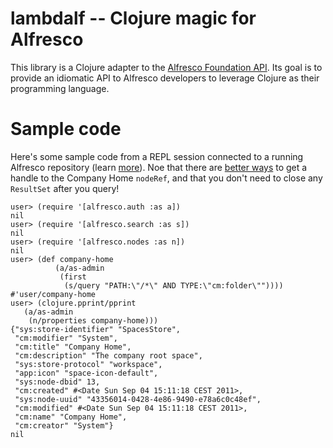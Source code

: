 lambdalf -- Clojure magic for Alfresco
======================================

This library is a Clojure adapter to the [Alfresco Foundation API](http://wiki.alfresco.com/wiki/Java_Foundation_API).
Its goal is to provide an idiomatic API to Alfresco developers to leverage Clojure as their programming language.

Sample code
========================

Here's some sample code from a REPL session connected to a running Alfresco repository
(learn [more](https://github.com/skuro/lambdalf)). Noe that there are [better ways](https://github.com/skuro/lambdalf/blob/master/lambdalf-lib/src/main/clojure/alfresco/nodes.clj#L28)
to get a handle to the Company Home `nodeRef`, and that you don't need to close any `ResultSet` after you query!

    user> (require '[alfresco.auth :as a])
    nil
    user> (require '[alfresco.search :as s])
    nil
    user> (require '[alfresco.nodes :as n])
    nil
    user> (def company-home
              (a/as-admin
               (first
                (s/query "PATH:\"/*\" AND TYPE:\"cm:folder\""))))
    #'user/company-home
    user> (clojure.pprint/pprint
       (a/as-admin
        (n/properties company-home)))
    {"sys:store-identifier" "SpacesStore",
     "cm:modifier" "System",
     "cm:title" "Company Home",
     "cm:description" "The company root space",
     "sys:store-protocol" "workspace",
     "app:icon" "space-icon-default",
     "sys:node-dbid" 13,
     "cm:created" #<Date Sun Sep 04 15:11:18 CEST 2011>,
     "sys:node-uuid" "43356014-0428-4e86-9490-e78a6c0c48ef",
     "cm:modified" #<Date Sun Sep 04 15:11:18 CEST 2011>,
     "cm:name" "Company Home",
     "cm:creator" "System"}
    nil
